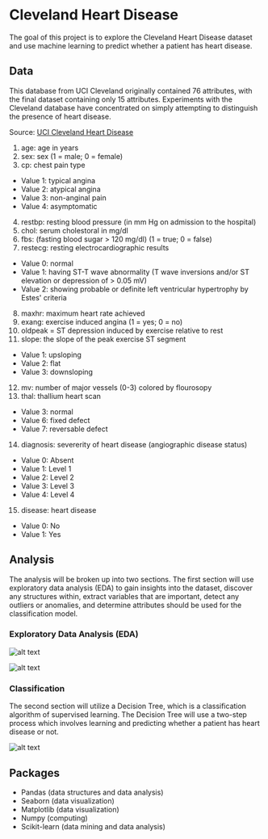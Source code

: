 # Cleveland Heart Disease

The goal of this project is to explore the Cleveland Heart Disease dataset and use machine learning to predict whether a patient has heart disease. 

## Data
This database from UCI Cleveland originally contained 76 attributes, with the final dataset containing only 15 attributes.
Experiments with the Cleveland database have concentrated on simply attempting to distinguish the presence of heart disease.

Source: [UCI Cleveland Heart Disease](https://archive.ics.uci.edu/ml/datasets/Heart+Disease)

1. age: age in years
2. sex: sex (1 = male; 0 = female)
3. cp: chest pain type
 * Value 1: typical angina
 * Value 2: atypical angina
 * Value 3: non-anginal pain
 * Value 4: asymptomatic
4. restbp: resting blood pressure (in mm Hg on admission to the hospital)
5. chol: serum cholestoral in mg/dl
6. fbs: (fasting blood sugar > 120 mg/dl)  (1 = true; 0 = false)
7. restecg: resting electrocardiographic results
 * Value 0: normal
 * Value 1: having ST-T wave abnormality (T wave inversions and/or ST elevation or depression of > 0.05 mV)
 * Value 2: showing probable or definite left ventricular hypertrophy by Estes' criteria
8. maxhr: maximum heart rate achieved
9. exang: exercise induced angina (1 = yes; 0 = no)
10. oldpeak = ST depression induced by exercise relative to rest
11. slope: the slope of the peak exercise ST segment
 * Value 1: upsloping
 * Value 2: flat
 * Value 3: downsloping
12. mv: number of major vessels (0-3) colored by flourosopy
13. thal: thallium heart scan 
 * Value 3: normal
 * Value 6: fixed defect
 * Value 7: reversable defect
14. diagnosis: severerity of heart disease (angiographic disease status)
 * Value 0: Absent
 * Value 1: Level 1 
 * Value 2: Level 2 
 * Value 3: Level 3
 * Value 4: Level 4
15. disease: heart disease
 * Value 0: No 
 * Value 1: Yes

## Analysis
The analysis will be broken up into two sections. The first section will use exploratory data analysis (EDA) to gain insights into the dataset, discover any structures within, extract variables that are important, detect any outliers or anomalies, and determine attributes should be used for the classification model. 

### Exploratory Data Analysis (EDA)

![alt text](https://github.com/dreblock87/ClevelandHeartDisease/blob/master/Images/Barchart.png "Logo Title Text 1")

![alt text](https://github.com/dreblock87/ClevelandHeartDisease/blob/master/Images/Pairplot.png "Logo Title Text 1")

### Classification

The second section will utilize a Decision Tree, which is a classification algorithm of supervised learning. The Decision Tree will use a two-step process which involves learning and predicting whether a patient has heart disease or not. 

![alt text](https://github.com/dreblock87/ClevelandHeartDisease/blob/master/Images/Decisiontree.png "Logo Title Text 1")


## Packages
  * Pandas (data structures and data analysis)
  * Seaborn (data visualization)
  * Matplotlib (data visualization)
  * Numpy (computing)
  * Scikit-learn (data mining and data analysis)
  
